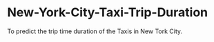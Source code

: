 # New-York-City-Taxi-Trip-Duration
 To predict the trip time duration of the Taxis in New Tork City.
